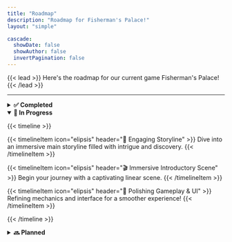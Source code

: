 ```yaml
---
title: "Roadmap"
description: "Roadmap for Fisherman's Palace!"
layout: "simple"

cascade:
  showDate: false
  showAuthor: false
  invertPagination: false
---
```


{{< lead >}}
Here's the roadmap for our current game Fisherman's Palace!
{{< /lead >}}

---


<details>
<summary style="cursor: pointer;"><strong>✅ Completed</strong></summary>

{{< timeline >}}

{{< timelineItem icon="check" header="🎣 Unique Fishing Mechanics" >}}
Immerse yourself in an innovative fishing experience featuring over 90 unique fish species!
{{< /timelineItem >}}

{{< timelineItem icon="check" header="🌱 Build and Grow Your Dream Farm" >}}
Create and customize your own farm! Plant seeds, and watch your farm flourish.
{{< /timelineItem >}}

{{< timelineItem icon="check" header="🏠 Build and Beautify" >}}
Construct houses to expand your inventory and unleash your creativity with decorative items.
{{< /timelineItem >}}

{{< timelineItem icon="check" header="🎣 Competitive Fish-Offs" >}}
Challenge villagers in thrilling fish-offs!
{{< /timelineItem >}}

{{< timelineItem icon="check" header="🚤 Exciting Boat Races" >}}
Compete in high-speed boat races against other villagers!
{{< /timelineItem >}}

{{< timelineItem icon="check" header="💰 Expand Your Gear and Creations" >}}
Unlock different types of fishing rods, tools, and items.
{{< /timelineItem >}}

{{< timelineItem icon="elipsis" header="🛥️ Boat Fishing Adventures" >}}
Set sail and fish directly from your boat!
{{< /timelineItem >}}

{{< /timeline >}}
</details>

<details open>
<summary style="cursor: pointer;"><strong>🚧 In Progress</strong></summary>

{{< timeline >}}

{{< timelineItem icon="elipsis" header="📖 Engaging Storyline" >}}
Dive into an immersive main storyline filled with intrigue and discovery.
{{< /timelineItem >}}

{{< timelineItem icon="elipsis" header="🎬 Immersive Introductory Scene" >}}
Begin your journey with a captivating linear scene.
{{< /timelineItem >}}

{{< timelineItem icon="elipsis" header="🧼 Polishing Gameplay & UI" >}}
Refining mechanics and interface for a smoother experience!
{{< /timelineItem >}}

{{< /timeline >}}
</details>

<details>
<summary style="cursor: pointer;"><strong>🔜 Planned</strong></summary>

{{< timeline >}}

{{< timelineItem icon="soon" header="🏝️ Explore Islands" >}}
Embark on exciting journeys to different islands!
{{< /timelineItem >}}

{{< /timeline >}}
</details>

